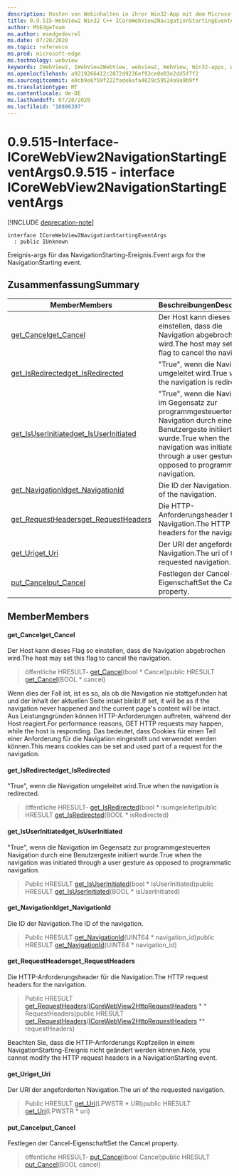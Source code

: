 ```yaml
---
description: Hosten von Webinhalten in ihrer Win32-App mit dem Microsoft Edge WebView2-Steuerelement
title: 0.9.515-WebView2 Win32 C++ ICoreWebView2NavigationStartingEventArgs
author: MSEdgeTeam
ms.author: msedgedevrel
ms.date: 07/20/2020
ms.topic: reference
ms.prod: microsoft-edge
ms.technology: webview
keywords: IWebView2, IWebView2WebView, webview2, WebView, Win32-apps, Win32, Edge, ICoreWebView2, ICoreWebView2Controller, Browser-Steuerelement, Edge-HTML
ms.openlocfilehash: a9219266412c2872d9236ef93ce0e03e2dd5f7f2
ms.sourcegitcommit: e0cb9e6f59f222fade6afa4829c59524a9a9b9ff
ms.translationtype: MT
ms.contentlocale: de-DE
ms.lasthandoff: 07/20/2020
ms.locfileid: "10886397"
---
```

# <span data-ttu-id="173bc-104">0.9.515-Interface-ICoreWebView2NavigationStartingEventArgs</span><span class="sxs-lookup"><span data-stu-id="173bc-104">0.9.515 - interface ICoreWebView2NavigationStartingEventArgs</span></span> 

[!INCLUDE [deprecation-note](../../includes/deprecation-note.md)]

```
interface ICoreWebView2NavigationStartingEventArgs
  : public IUnknown
```

<span data-ttu-id="173bc-105">Ereignis-args für das NavigationStarting-Ereignis.</span><span class="sxs-lookup"><span data-stu-id="173bc-105">Event args for the NavigationStarting event.</span></span>

## <span data-ttu-id="173bc-106">Zusammenfassung</span><span class="sxs-lookup"><span data-stu-id="173bc-106">Summary</span></span>

 <span data-ttu-id="173bc-107">Member</span><span class="sxs-lookup"><span data-stu-id="173bc-107">Members</span></span>                        | <span data-ttu-id="173bc-108">Beschreibungen</span><span class="sxs-lookup"><span data-stu-id="173bc-108">Descriptions</span></span>
--------------------------------|---------------------------------------------
[<span data-ttu-id="173bc-109">get_Cancel</span><span class="sxs-lookup"><span data-stu-id="173bc-109">get_Cancel</span></span>](#get_cancel) | <span data-ttu-id="173bc-110">Der Host kann dieses Flag so einstellen, dass die Navigation abgebrochen wird.</span><span class="sxs-lookup"><span data-stu-id="173bc-110">The host may set this flag to cancel the navigation.</span></span>
[<span data-ttu-id="173bc-111">get_IsRedirected</span><span class="sxs-lookup"><span data-stu-id="173bc-111">get_IsRedirected</span></span>](#get_isredirected) | <span data-ttu-id="173bc-112">"True", wenn die Navigation umgeleitet wird.</span><span class="sxs-lookup"><span data-stu-id="173bc-112">True when the navigation is redirected.</span></span>
[<span data-ttu-id="173bc-113">get_IsUserInitiated</span><span class="sxs-lookup"><span data-stu-id="173bc-113">get_IsUserInitiated</span></span>](#get_isuserinitiated) | <span data-ttu-id="173bc-114">"True", wenn die Navigation im Gegensatz zur programmgesteuerten Navigation durch eine Benutzergeste initiiert wurde.</span><span class="sxs-lookup"><span data-stu-id="173bc-114">True when the navigation was initiated through a user gesture as opposed to programmatic navigation.</span></span>
[<span data-ttu-id="173bc-115">get_NavigationId</span><span class="sxs-lookup"><span data-stu-id="173bc-115">get_NavigationId</span></span>](#get_navigationid) | <span data-ttu-id="173bc-116">Die ID der Navigation.</span><span class="sxs-lookup"><span data-stu-id="173bc-116">The ID of the navigation.</span></span>
[<span data-ttu-id="173bc-117">get_RequestHeaders</span><span class="sxs-lookup"><span data-stu-id="173bc-117">get_RequestHeaders</span></span>](#get_requestheaders) | <span data-ttu-id="173bc-118">Die HTTP-Anforderungsheader für die Navigation.</span><span class="sxs-lookup"><span data-stu-id="173bc-118">The HTTP request headers for the navigation.</span></span>
[<span data-ttu-id="173bc-119">get_Uri</span><span class="sxs-lookup"><span data-stu-id="173bc-119">get_Uri</span></span>](#get_uri) | <span data-ttu-id="173bc-120">Der URI der angeforderten Navigation.</span><span class="sxs-lookup"><span data-stu-id="173bc-120">The uri of the requested navigation.</span></span>
[<span data-ttu-id="173bc-121">put_Cancel</span><span class="sxs-lookup"><span data-stu-id="173bc-121">put_Cancel</span></span>](#put_cancel) | <span data-ttu-id="173bc-122">Festlegen der Cancel-Eigenschaft</span><span class="sxs-lookup"><span data-stu-id="173bc-122">Set the Cancel property.</span></span>

## <span data-ttu-id="173bc-123">Member</span><span class="sxs-lookup"><span data-stu-id="173bc-123">Members</span></span>

#### <span data-ttu-id="173bc-124">get_Cancel</span><span class="sxs-lookup"><span data-stu-id="173bc-124">get_Cancel</span></span> 

<span data-ttu-id="173bc-125">Der Host kann dieses Flag so einstellen, dass die Navigation abgebrochen wird.</span><span class="sxs-lookup"><span data-stu-id="173bc-125">The host may set this flag to cancel the navigation.</span></span>

> <span data-ttu-id="173bc-126">öffentliche HRESULT- [get_Cancel](#get_cancel)(bool \* Cancel)</span><span class="sxs-lookup"><span data-stu-id="173bc-126">public HRESULT [get_Cancel](#get_cancel)(BOOL \* cancel)</span></span>

<span data-ttu-id="173bc-127">Wenn dies der Fall ist, ist es so, als ob die Navigation nie stattgefunden hat und der Inhalt der aktuellen Seite intakt bleibt.</span><span class="sxs-lookup"><span data-stu-id="173bc-127">If set, it will be as if the navigation never happened and the current page's content will be intact.</span></span> <span data-ttu-id="173bc-128">Aus Leistungsgründen können HTTP-Anforderungen auftreten, während der Host reagiert.</span><span class="sxs-lookup"><span data-stu-id="173bc-128">For performance reasons, GET HTTP requests may happen, while the host is responding.</span></span> <span data-ttu-id="173bc-129">Das bedeutet, dass Cookies für einen Teil einer Anforderung für die Navigation eingestellt und verwendet werden können.</span><span class="sxs-lookup"><span data-stu-id="173bc-129">This means cookies can be set and used part of a request for the navigation.</span></span>

#### <span data-ttu-id="173bc-130">get_IsRedirected</span><span class="sxs-lookup"><span data-stu-id="173bc-130">get_IsRedirected</span></span> 

<span data-ttu-id="173bc-131">"True", wenn die Navigation umgeleitet wird.</span><span class="sxs-lookup"><span data-stu-id="173bc-131">True when the navigation is redirected.</span></span>

> <span data-ttu-id="173bc-132">öffentliche HRESULT- [get_IsRedirected](#get_isredirected)(bool \* isumgeleitet)</span><span class="sxs-lookup"><span data-stu-id="173bc-132">public HRESULT [get_IsRedirected](#get_isredirected)(BOOL \* isRedirected)</span></span>

#### <span data-ttu-id="173bc-133">get_IsUserInitiated</span><span class="sxs-lookup"><span data-stu-id="173bc-133">get_IsUserInitiated</span></span> 

<span data-ttu-id="173bc-134">"True", wenn die Navigation im Gegensatz zur programmgesteuerten Navigation durch eine Benutzergeste initiiert wurde.</span><span class="sxs-lookup"><span data-stu-id="173bc-134">True when the navigation was initiated through a user gesture as opposed to programmatic navigation.</span></span>

> <span data-ttu-id="173bc-135">Public HRESULT [get_IsUserInitiated](#get_isuserinitiated)(bool \* IsUserInitiated)</span><span class="sxs-lookup"><span data-stu-id="173bc-135">public HRESULT [get_IsUserInitiated](#get_isuserinitiated)(BOOL \* isUserInitiated)</span></span>

#### <span data-ttu-id="173bc-136">get_NavigationId</span><span class="sxs-lookup"><span data-stu-id="173bc-136">get_NavigationId</span></span> 

<span data-ttu-id="173bc-137">Die ID der Navigation.</span><span class="sxs-lookup"><span data-stu-id="173bc-137">The ID of the navigation.</span></span>

> <span data-ttu-id="173bc-138">Public HRESULT [get_NavigationId](#get_navigationid)(UINT64 \* navigation_id)</span><span class="sxs-lookup"><span data-stu-id="173bc-138">public HRESULT [get_NavigationId](#get_navigationid)(UINT64 \* navigation_id)</span></span>

#### <span data-ttu-id="173bc-139">get_RequestHeaders</span><span class="sxs-lookup"><span data-stu-id="173bc-139">get_RequestHeaders</span></span> 

<span data-ttu-id="173bc-140">Die HTTP-Anforderungsheader für die Navigation.</span><span class="sxs-lookup"><span data-stu-id="173bc-140">The HTTP request headers for the navigation.</span></span>

> <span data-ttu-id="173bc-141">Public HRESULT [get_RequestHeaders](#get_requestheaders)([ICoreWebView2HttpRequestHeaders](icorewebview2httprequestheaders.md) \* \* RequestHeaders)</span><span class="sxs-lookup"><span data-stu-id="173bc-141">public HRESULT [get_RequestHeaders](#get_requestheaders)([ICoreWebView2HttpRequestHeaders](icorewebview2httprequestheaders.md) \*\* requestHeaders)</span></span>

<span data-ttu-id="173bc-142">Beachten Sie, dass die HTTP-Anforderungs Kopfzeilen in einem NavigationStarting-Ereignis nicht geändert werden können.</span><span class="sxs-lookup"><span data-stu-id="173bc-142">Note, you cannot modify the HTTP request headers in a NavigationStarting event.</span></span>

#### <span data-ttu-id="173bc-143">get_Uri</span><span class="sxs-lookup"><span data-stu-id="173bc-143">get_Uri</span></span> 

<span data-ttu-id="173bc-144">Der URI der angeforderten Navigation.</span><span class="sxs-lookup"><span data-stu-id="173bc-144">The uri of the requested navigation.</span></span>

> <span data-ttu-id="173bc-145">Public HRESULT [get_Uri](#get_uri)(LPWSTR \* URI)</span><span class="sxs-lookup"><span data-stu-id="173bc-145">public HRESULT [get_Uri](#get_uri)(LPWSTR \* uri)</span></span>

#### <span data-ttu-id="173bc-146">put_Cancel</span><span class="sxs-lookup"><span data-stu-id="173bc-146">put_Cancel</span></span> 

<span data-ttu-id="173bc-147">Festlegen der Cancel-Eigenschaft</span><span class="sxs-lookup"><span data-stu-id="173bc-147">Set the Cancel property.</span></span>

> <span data-ttu-id="173bc-148">öffentliche HRESULT- [put_Cancel](#put_cancel)(bool Cancel)</span><span class="sxs-lookup"><span data-stu-id="173bc-148">public HRESULT [put_Cancel](#put_cancel)(BOOL cancel)</span></span>

